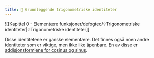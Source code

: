 ```yaml
---
title: 📄 Grunnleggende trigonometriske identiteter
---
```

![[Kapittel 0 - Elementære funksjoner/defogteo/💡Trigonometriske identiteter|💡Trigonometriske identiteter]]

Disse identitetene er ganske elementære. Det finnes også noen andre identiteter som er viktige, men ikke like åpenbare. En av disse er [addisjonsformlene for cosinus og sinus](Kapittel%200%20-%20Elementære%20funksjoner/5.5%20Addisjonsformlene%20for%20cosinus%20og%20sinus.md).